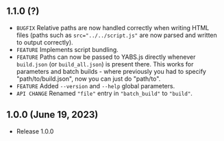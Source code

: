 ## 1.1.0 (?)
- `BUGFIX` Relative paths are now handled correctly when writing HTML files (paths such as `src="../../script.js"` are now parsed and written to output correctly).
- `FEATURE` Implements script bundling.
- `FEATURE` Paths can now be passed to YABS.js directly whenever `build.json` (or `build_all.json`) is present there. This works for parameters and batch builds - where previously you had to specify "path/to/build.json", now you can just do "path/to".
- `FEATURE` Added `--version` and `--help` global parameters.
- `API CHANGE` Renamed `"file"` entry in `"batch_build"` to `"build"`.

## 1.0.0 (June 19, 2023)
- Release 1.0.0
